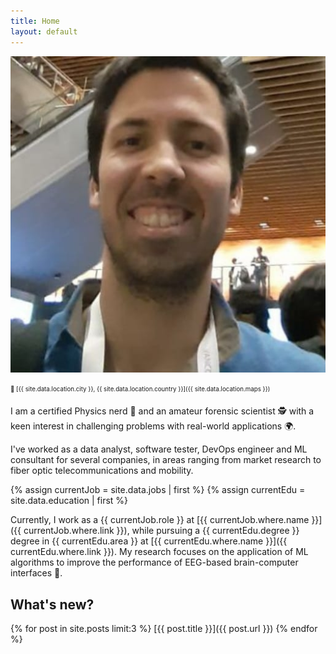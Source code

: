 ```yaml
---
title: Home
layout: default
---
```


<img class="profile-picture" src="assets/images/avatar.jpg">

<sub><sup>📍 [{{ site.data.location.city }}, {{ site.data.location.country }}]({{ site.data.location.maps }})</sup></sub>

I am a certified Physics nerd 🌌 and an amateur forensic scientist 🕵️ with a keen interest in challenging problems with real-world applications 🌍.

I've worked as a data analyst, software tester, DevOps engineer and ML consultant for several companies, in areas ranging from market research to fiber optic telecommunications and mobility.

{% assign currentJob = site.data.jobs | first %}
{% assign currentEdu = site.data.education | first %}

Currently, I work as a {{ currentJob.role }} at [{{ currentJob.where.name }}]({{ currentJob.where.link }}), while pursuing a {{ currentEdu.degree }} degree in {{ currentEdu.area }} at [{{ currentEdu.where.name }}]({{ currentEdu.where.link }}). My research focuses on the application of ML algorithms to improve the performance of EEG-based brain-computer interfaces 🧠.

## What's new?

{% for post in site.posts limit:3 %}
[{{ post.title }}]({{ post.url }})
{% endfor %}